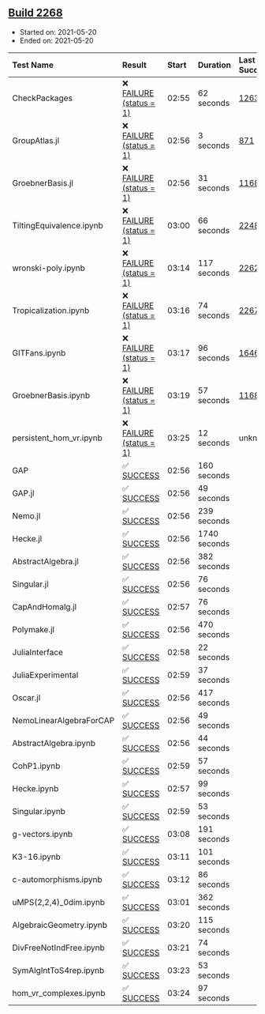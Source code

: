 ## [Build 2268](https://oscarci.mathematik.uni-kl.de/job/oscar-stable/2268/)

* Started on: 2021-05-20
* Ended on: 2021-05-20

| Test Name    | Result | Start | Duration | Last Success | First Failure |
|:-------------|:-------|:------|:---------|:-------------|:--------------|
| CheckPackages | ❌ [FAILURE (status = 1)](https://oscarci.mathematik.uni-kl.de/job/oscar-stable/2268/artifact/logs/build-2268/CheckPackages.log) | 02:55 | 62 seconds | [1263](https://oscarci.mathematik.uni-kl.de/job/oscar-stable/1263/) | [1264](https://oscarci.mathematik.uni-kl.de/job/oscar-stable/1264/) |
| GroupAtlas.jl | ❌ [FAILURE (status = 1)](https://oscarci.mathematik.uni-kl.de/job/oscar-stable/2268/artifact/logs/build-2268/GroupAtlas.jl.log) | 02:56 | 3 seconds | [871](https://oscarci.mathematik.uni-kl.de/job/oscar-stable/871/) | [872](https://oscarci.mathematik.uni-kl.de/job/oscar-stable/872/) |
| GroebnerBasis.jl | ❌ [FAILURE (status = 1)](https://oscarci.mathematik.uni-kl.de/job/oscar-stable/2268/artifact/logs/build-2268/GroebnerBasis.jl.log) | 02:56 | 31 seconds | [1168](https://oscarci.mathematik.uni-kl.de/job/oscar-stable/1168/) | [1169](https://oscarci.mathematik.uni-kl.de/job/oscar-stable/1169/) |
| TiltingEquivalence.ipynb | ❌ [FAILURE (status = 1)](https://oscarci.mathematik.uni-kl.de/job/oscar-stable/2268/artifact/logs/build-2268/TiltingEquivalence.ipynb.log) | 03:00 | 66 seconds | [2248](https://oscarci.mathematik.uni-kl.de/job/oscar-stable/2248/) | [2249](https://oscarci.mathematik.uni-kl.de/job/oscar-stable/2249/) |
| wronski-poly.ipynb | ❌ [FAILURE (status = 1)](https://oscarci.mathematik.uni-kl.de/job/oscar-stable/2268/artifact/logs/build-2268/wronski-poly.ipynb.log) | 03:14 | 117 seconds | [2262](https://oscarci.mathematik.uni-kl.de/job/oscar-stable/2262/) | [2263](https://oscarci.mathematik.uni-kl.de/job/oscar-stable/2263/) |
| Tropicalization.ipynb | ❌ [FAILURE (status = 1)](https://oscarci.mathematik.uni-kl.de/job/oscar-stable/2268/artifact/logs/build-2268/Tropicalization.ipynb.log) | 03:16 | 74 seconds | [2267](https://oscarci.mathematik.uni-kl.de/job/oscar-stable/2267/) | [2268](https://oscarci.mathematik.uni-kl.de/job/oscar-stable/2268/) |
| GITFans.ipynb | ❌ [FAILURE (status = 1)](https://oscarci.mathematik.uni-kl.de/job/oscar-stable/2268/artifact/logs/build-2268/GITFans.ipynb.log) | 03:17 | 96 seconds | [1646](https://oscarci.mathematik.uni-kl.de/job/oscar-stable/1646/) | [1647](https://oscarci.mathematik.uni-kl.de/job/oscar-stable/1647/) |
| GroebnerBasis.ipynb | ❌ [FAILURE (status = 1)](https://oscarci.mathematik.uni-kl.de/job/oscar-stable/2268/artifact/logs/build-2268/GroebnerBasis.ipynb.log) | 03:19 | 57 seconds | [1168](https://oscarci.mathematik.uni-kl.de/job/oscar-stable/1168/) | [1169](https://oscarci.mathematik.uni-kl.de/job/oscar-stable/1169/) |
| persistent_hom_vr.ipynb | ❌ [FAILURE (status = 1)](https://oscarci.mathematik.uni-kl.de/job/oscar-stable/2268/artifact/logs/build-2268/persistent_hom_vr.ipynb.log) | 03:25 | 12 seconds | unknown | unknown |
| GAP | ✅ [SUCCESS](https://oscarci.mathematik.uni-kl.de/job/oscar-stable/2268/artifact/logs/build-2268/GAP.log) | 02:56 | 160 seconds |  |  |
| GAP.jl | ✅ [SUCCESS](https://oscarci.mathematik.uni-kl.de/job/oscar-stable/2268/artifact/logs/build-2268/GAP.jl.log) | 02:56 | 49 seconds |  |  |
| Nemo.jl | ✅ [SUCCESS](https://oscarci.mathematik.uni-kl.de/job/oscar-stable/2268/artifact/logs/build-2268/Nemo.jl.log) | 02:56 | 239 seconds |  |  |
| Hecke.jl | ✅ [SUCCESS](https://oscarci.mathematik.uni-kl.de/job/oscar-stable/2268/artifact/logs/build-2268/Hecke.jl.log) | 02:56 | 1740 seconds |  |  |
| AbstractAlgebra.jl | ✅ [SUCCESS](https://oscarci.mathematik.uni-kl.de/job/oscar-stable/2268/artifact/logs/build-2268/AbstractAlgebra.jl.log) | 02:56 | 382 seconds |  |  |
| Singular.jl | ✅ [SUCCESS](https://oscarci.mathematik.uni-kl.de/job/oscar-stable/2268/artifact/logs/build-2268/Singular.jl.log) | 02:56 | 76 seconds |  |  |
| CapAndHomalg.jl | ✅ [SUCCESS](https://oscarci.mathematik.uni-kl.de/job/oscar-stable/2268/artifact/logs/build-2268/CapAndHomalg.jl.log) | 02:57 | 76 seconds |  |  |
| Polymake.jl | ✅ [SUCCESS](https://oscarci.mathematik.uni-kl.de/job/oscar-stable/2268/artifact/logs/build-2268/Polymake.jl.log) | 02:56 | 470 seconds |  |  |
| JuliaInterface | ✅ [SUCCESS](https://oscarci.mathematik.uni-kl.de/job/oscar-stable/2268/artifact/logs/build-2268/JuliaInterface.log) | 02:58 | 22 seconds |  |  |
| JuliaExperimental | ✅ [SUCCESS](https://oscarci.mathematik.uni-kl.de/job/oscar-stable/2268/artifact/logs/build-2268/JuliaExperimental.log) | 02:59 | 37 seconds |  |  |
| Oscar.jl | ✅ [SUCCESS](https://oscarci.mathematik.uni-kl.de/job/oscar-stable/2268/artifact/logs/build-2268/Oscar.jl.log) | 02:56 | 417 seconds |  |  |
| NemoLinearAlgebraForCAP | ✅ [SUCCESS](https://oscarci.mathematik.uni-kl.de/job/oscar-stable/2268/artifact/logs/build-2268/NemoLinearAlgebraForCAP.log) | 02:56 | 49 seconds |  |  |
| AbstractAlgebra.ipynb | ✅ [SUCCESS](https://oscarci.mathematik.uni-kl.de/job/oscar-stable/2268/artifact/logs/build-2268/AbstractAlgebra.ipynb.log) | 02:56 | 44 seconds |  |  |
| CohP1.ipynb | ✅ [SUCCESS](https://oscarci.mathematik.uni-kl.de/job/oscar-stable/2268/artifact/logs/build-2268/CohP1.ipynb.log) | 02:59 | 57 seconds |  |  |
| Hecke.ipynb | ✅ [SUCCESS](https://oscarci.mathematik.uni-kl.de/job/oscar-stable/2268/artifact/logs/build-2268/Hecke.ipynb.log) | 02:57 | 99 seconds |  |  |
| Singular.ipynb | ✅ [SUCCESS](https://oscarci.mathematik.uni-kl.de/job/oscar-stable/2268/artifact/logs/build-2268/Singular.ipynb.log) | 02:59 | 53 seconds |  |  |
| g-vectors.ipynb | ✅ [SUCCESS](https://oscarci.mathematik.uni-kl.de/job/oscar-stable/2268/artifact/logs/build-2268/g-vectors.ipynb.log) | 03:08 | 191 seconds |  |  |
| K3-16.ipynb | ✅ [SUCCESS](https://oscarci.mathematik.uni-kl.de/job/oscar-stable/2268/artifact/logs/build-2268/K3-16.ipynb.log) | 03:11 | 101 seconds |  |  |
| c-automorphisms.ipynb | ✅ [SUCCESS](https://oscarci.mathematik.uni-kl.de/job/oscar-stable/2268/artifact/logs/build-2268/c-automorphisms.ipynb.log) | 03:12 | 86 seconds |  |  |
| uMPS(2,2,4)_0dim.ipynb | ✅ [SUCCESS](https://oscarci.mathematik.uni-kl.de/job/oscar-stable/2268/artifact/logs/build-2268/uMPS-2-2-4-_0dim.ipynb.log) | 03:01 | 362 seconds |  |  |
| AlgebraicGeometry.ipynb | ✅ [SUCCESS](https://oscarci.mathematik.uni-kl.de/job/oscar-stable/2268/artifact/logs/build-2268/AlgebraicGeometry.ipynb.log) | 03:20 | 115 seconds |  |  |
| DivFreeNotIndFree.ipynb | ✅ [SUCCESS](https://oscarci.mathematik.uni-kl.de/job/oscar-stable/2268/artifact/logs/build-2268/DivFreeNotIndFree.ipynb.log) | 03:21 | 74 seconds |  |  |
| SymAlgIntToS4rep.ipynb | ✅ [SUCCESS](https://oscarci.mathematik.uni-kl.de/job/oscar-stable/2268/artifact/logs/build-2268/SymAlgIntToS4rep.ipynb.log) | 03:23 | 53 seconds |  |  |
| hom_vr_complexes.ipynb | ✅ [SUCCESS](https://oscarci.mathematik.uni-kl.de/job/oscar-stable/2268/artifact/logs/build-2268/hom_vr_complexes.ipynb.log) | 03:24 | 97 seconds |  |  |
